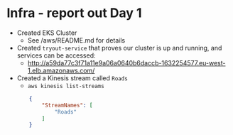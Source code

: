 # Infra - report out Day 1

* Created EKS Cluster
    * See /aws/README.md for details
* Created `tryout-service` that proves our cluster is up and running, and services can be accessed:
    * http://a59da77c3f71a11e9a06a0640b6daccb-1632254577.eu-west-1.elb.amazonaws.com/
* Created a Kinesis stream called `Roads`
    * `aws kinesis list-streams`
```json
       {
           "StreamNames": [
               "Roads"
           ]
       }
```    

